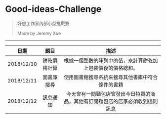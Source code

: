 # Good-ideas-Challenge
> 好想工作室內部小型挑戰賽
>
> Made by Jeremy Xue

---

|    日期    |     題目     |                             描述                             |
| :--------: | :----------: | :----------------------------------------------------------: |
| 2018/12/10 | 餅乾價格計算 | 根據一個整數的陣列中的值，來計算餅乾加上包裝價後的價格總和。 |
| 2018/12/11 |  圖書庫搜尋  |       使用圖書館搜尋系統來搜尋其他書庫中符合條件的書籍       |
| 2018/12/12 |   訊息通知   | 今天會有一間麵包店會發出今日特賣的商品，其他有訂閱麵包店的店家必須收到這則訊息 |



